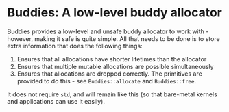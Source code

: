 # Buddies: A low-level buddy allocator

Buddies provides a low-level and unsafe buddy allocator to work with - however,
making it safe is quite simple. All that needs to be done is to store extra
information that does the following things:
1. Ensures that all allocations have shorter lifetimes than the allocator
2. Ensures that multiple mutable allocations are possible simultaneously
3. Ensures that allocations are dropped correctly.
The primitives are provided to do this - see `Buddies::allocate` and
`Buddies::free`.

It does not require `std`, and will remain like this (so that bare-metal
kernels and applications can use it easily).
